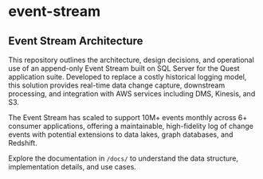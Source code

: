 # event-stream

## Event Stream Architecture

This repository outlines the architecture, design decisions, and operational use of an append-only Event Stream built on SQL Server for the Quest application suite. Developed to replace a costly historical logging model, this solution provides real-time data change capture, downstream processing, and integration with AWS services including DMS, Kinesis, and S3.

The Event Stream has scaled to support 10M+ events monthly across 6+ consumer applications, offering a maintainable, high-fidelity log of change events with potential extensions to data lakes, graph databases, and Redshift.

Explore the documentation in `/docs/` to understand the data structure, implementation details, and use cases.

